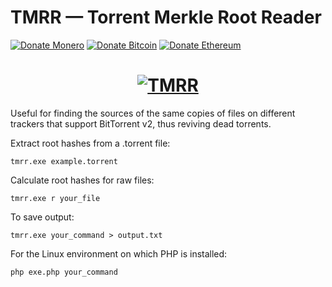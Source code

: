 # TMRR — Torrent Merkle Root Reader
[![Donate Monero](https://img.shields.io/badge/Donate-Monero-FF6600.svg)](https://monero:837ooBb4LrdGKd2qbzEsjt4SgdG9oCLJgjozRCyszB474pNrEzAftYdPL8EA75h7NqP4Zxmp2ikR3eggLeWcViCMVJxYpQ8)
[![Donate Bitcoin](https://img.shields.io/badge/Donate-Bitcoin-f7931a.svg)](https://bitcoin:1GWxFbfqHcMR4FEKy2P1sayPkFByGKGwCK)
[![Donate Ethereum](https://img.shields.io/badge/Donate-Ethereum-8c8c8c.svg)](https://ethereum:0x58dC9585BE36e855bA30609909f7D4Ef11313ee1)
<h1 align="center">
  <a href="#">
    <img src="https://i1.imageban.ru/out/2023/03/10/00f84ad9d8c318f631dba7be6c8fdecd.gif" alt="TMRR">
  </a>
</h1>

Useful for finding the sources of the same copies of files on different trackers that support BitTorrent v2, thus reviving dead torrents.

Extract root hashes from a .torrent file:
```
tmrr.exe example.torrent
```
Calculate root hashes for raw files:
```
tmrr.exe r your_file
```
To save output:
```
tmrr.exe your_command > output.txt
```

For the Linux environment on which PHP is installed:
```
php exe.php your_command
```
